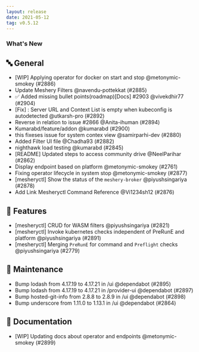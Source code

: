 ```yaml
---
layout: release
date: 2021-05-12
tag: v0.5.12
---
```


### What's New

## 🔤 General

- [WIP] Applying operator for docker on start and stop @metonymic-smokey (#2886)
- Update Meshery Filters @navendu-pottekkat (#2885)
- ✅ Added missing bullet points(roadmap)[Docs] #2903 @vivekdhir77 (#2904)
- [Fix] : Server URL and Context List is empty when kubeconfig is autodetected @utkarsh-pro (#2892)
- Reverse in relation to issue #2866 @Anita-ihuman (#2894)
- Kumarabd/feature/addon @kumarabd (#2900)
- this fixeses issue for system contex view @samirparhi-dev (#2880)
- Added Filter UI file  @Chadha93 (#2882)
- nighthawk load testing @kumarabd (#2845)
- [README] Updated steps to access community drive @NeelParihar (#2862)
- Display endpoint based on platform @metonymic-smokey (#2761)
- Fixing operator lifecycle in system stop @metonymic-smokey (#2877)
- [mesheryctl] Show the status of the `meshery-broker` @piyushsingariya (#2878)
- Add Link Mesheryctl Command Reference @Vi1234sh12 (#2876)

## 🚀 Features

- [mesheryctl] CRUD for WASM filters @piyushsingariya (#2821)
- [mesheryctl] Invoke kubernetes checks independent of PreRunE and platform @piyushsingariya (#2891)
- [mesheryctl] Merging `PreRunE` for command and `Preflight` checks @piyushsingariya (#2779)

## 🧰 Maintenance

- Bump lodash from 4.17.19 to 4.17.21 in /ui @dependabot (#2895)
- Bump lodash from 4.17.19 to 4.17.21 in /provider-ui @dependabot (#2897)
- Bump hosted-git-info from 2.8.8 to 2.8.9 in /ui @dependabot (#2898)
- Bump underscore from 1.11.0 to 1.13.1 in /ui @dependabot (#2864)

## 📖 Documentation

- [WIP] Updating docs about operator and endpoints @metonymic-smokey (#2899)
